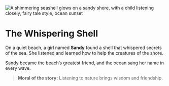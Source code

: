 ![A shimmering seashell glows on a sandy shore, with a child listening closely, fairy tale style, ocean sunset](/static/images/Stories/the-whispering-shell.png)

# The Whispering Shell

On a quiet beach, a girl named **Sandy** found a shell that whispered secrets of the sea. She listened and learned how to help the creatures of the shore.

Sandy became the beach’s greatest friend, and the ocean sang her name in every wave.

> **Moral of the story:** Listening to nature brings wisdom and friendship.
